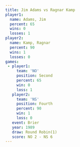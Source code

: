 ```yaml
---
title: Jim Adams vs Ragnar Kamp
player1:            
  name: Adams, Jim  
  percent: 65       
  wins: 0           
  losses: 1         
player2:            
  name: Kamp, Ragnar
  percent: 90       
  wins: 1           
  losses: 0         
games:
 - player1:          
     team: 'NO'      
     position: Second
     percent: 65     
     win: 0          
     loss: 1         
   player2:          
     team: 'NS'      
     position: Fourth
     percent: 90     
     win: 1          
     loss: 0         
   event: Brier        
   year: 1989          
   draw: Round Robin(1)
   score: NO 2 - NS 6  
---
```

